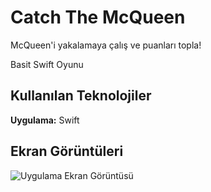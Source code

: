 
# Catch The McQueen

McQueen'i yakalamaya çalış ve puanları topla!

Basit Swift Oyunu


## Kullanılan Teknolojiler

**Uygulama:** Swift



  
## Ekran Görüntüleri

![Uygulama Ekran Görüntüsü](https://res.cloudinary.com/duhzykhah/image/upload/v1675506327/Gymbuddy/App%20Screenshots/Blank_2_Grids_Collage-removebg-preview_kcccna.png)

  
